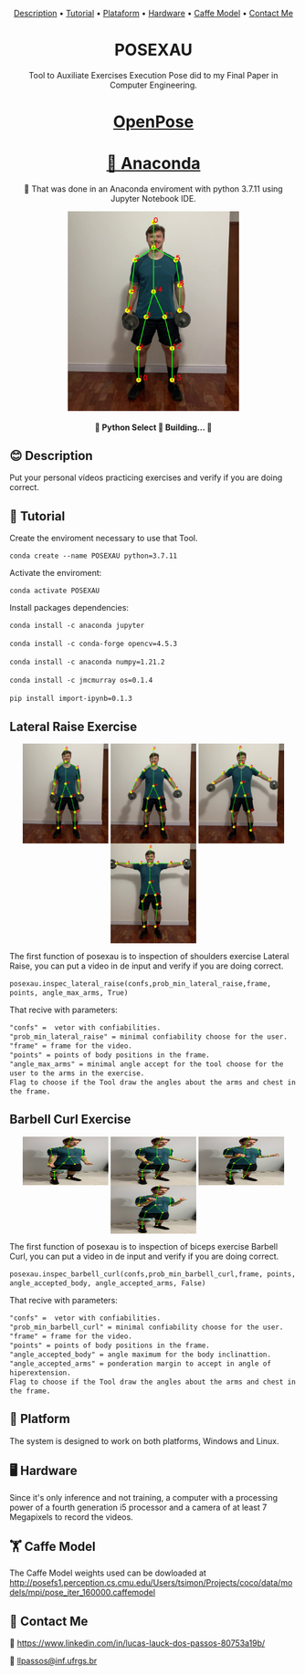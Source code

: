 <p align="center">
  <a href="#blush-description">Description</a> •
  <a href="#book-tutorial">Tutorial</a> •
  <a href="#handshake-platform">Plataform</a> •  
  <a href="#desktop_computer-hardware">Hardware</a> •
  <a href="#weight_lifting-caffe-model">Caffe Model</a> •
  <a href="#art-contact-me">Contact Me</a>
</p>

<h1 align="center">POSEXAU</h1>

<p align="center">Tool to Auxiliate Exercises Execution Pose did to my Final Paper in Computer Engineering.</p>
<h1 align="center">
    <a href="https://github.com/CMU-Perceptual-Computing-Lab/openpose">OpenPose</a>
</h1>
<h1 align="center">
    <a href="https://www.anaconda.com/">🐍 Anaconda</a>
</h1>
<p align="center">🚀 That was done in an Anaconda enviroment with python 3.7.11 using Jupyter Notebook IDE.</p>

<p align="center">
<img src="./images/keypoints.jpg" width="300" height="350" align="center" alt="exemplo imagem">
</p>
<h4 align="center"> 
	🚧  Python Select 🚀 Building...  🚧
</h4>

## :blush: **Description**

Put your personal vídeos practicing exercises and verify if you are doing correct.

## :book: **Tutorial**

Create the enviroment necessary to use that Tool.
```
conda create --name POSEXAU python=3.7.11
```

Activate the enviroment:
```
conda activate POSEXAU
```

Install packages dependencies:
```
conda install -c anaconda jupyter

conda install -c conda-forge opencv=4.5.3

conda install -c anaconda numpy=1.21.2

conda install -c jmcmurray os=0.1.4

pip install import-ipynb=0.1.3
```


## **Lateral Raise Exercise**

<p align="center">
	<img src="./images/keypoints.jpg" width="150" height="175" align="center" alt="exemplo imagem">
	<img src="./images/frame1_shoulders.jpg" width="150" height="175" align="center" alt="exemplo imagem">
	<img src="./images/frame2_shoulders.jpg" width="150" height="175" align="center" alt="exemplo imagem">
	<img src="./images/frame3_shoulders.jpg" width="150" height="175" align="center" alt="exemplo imagem">
</p>

The first function of posexau is to inspection of shoulders exercise Lateral Raise, you can put a video in de input and verify if you are doing correct. 


```
posexau.inspec_lateral_raise(confs,prob_min_lateral_raise,frame, points, angle_max_arms, True)
```

That recive with parameters:

```
"confs" =  vetor with confiabilities.
"prob_min_lateral_raise" = minimal confiability choose for the user.
"frame" = frame for the video.
"points" = points of body positions in the frame.
"angle_max_arms" = minimal angle accept for the tool choose for the user to the arms in the exercise.
Flag to choose if the Tool draw the angles about the arms and chest in the frame.
```

## **Barbell Curl Exercise**

<p align="center">
<img src="./images/frame1_biceps.jpg" width="150" height="85" align="center" alt="exemplo imagem">
<img src="./images/frame2_biceps.jpg" width="150" height="85" align="center" alt="exemplo imagem">
<img src="./images/frame3_biceps.jpg" width="150" height="85" align="center" alt="exemplo imagem">
<img src="./images/frame4_biceps.jpg" width="150" height="85" align="center" alt="exemplo imagem">
</p>

The first function of posexau is to inspection of biceps exercise Barbell Curl, you can put a video in de input and verify if you are doing correct. 


```
posexau.inspec_barbell_curl(confs,prob_min_barbell_curl,frame, points, angle_accepted_body, angle_accepted_arms, False)
```

That recive with parameters:

```
"confs" =  vetor with confiabilities.
"prob_min_barbell_curl" = minimal confiability choose for the user.
"frame" = frame for the video.
"points" = points of body positions in the frame.
"angle_accepted_body" = angle maximum for the body inclinattion.
"angle_accepted_arms" = ponderation margin to accept in angle of hiperextension.
Flag to choose if the Tool draw the angles about the arms and chest in the frame.
```

## :handshake: **Platform**

The system is designed to work on both platforms, Windows and Linux. 

## :desktop_computer: **Hardware**
Since it's only inference and not training, a computer with a processing power of a fourth generation i5 processor and a camera of at least 7 Megapixels to record the videos.

## :weight_lifting: **Caffe Model**
The Caffe Model weights used can be dowloaded at
http://posefs1.perception.cs.cmu.edu/Users/tsimon/Projects/coco/data/models/mpi/pose_iter_160000.caffemodel

## :art: **Contact Me**
🔗 https://www.linkedin.com/in/lucas-lauck-dos-passos-80753a19b/

📧 llpassos@inf.ufrgs.br
